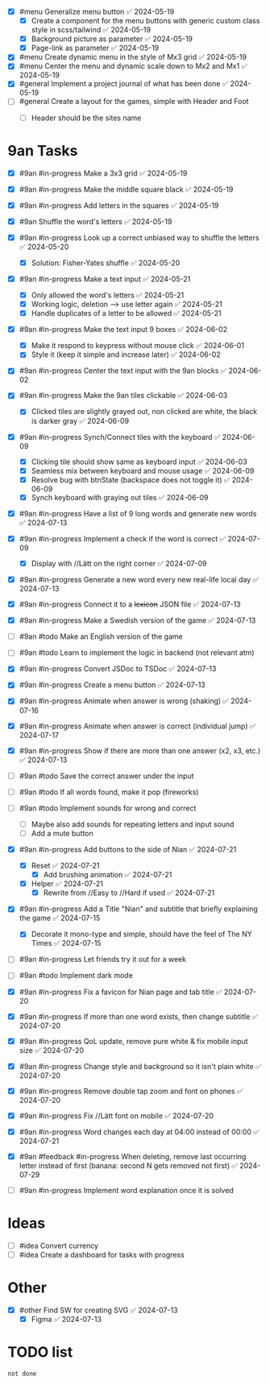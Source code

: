- [x] #menu Generalize menu button ✅ 2024-05-19
	- [x] Create a component for the menu buttons with generic custom class style in scss/tailwind ✅ 2024-05-19
	- [x] Background picture as parameter ✅ 2024-05-19
	- [x] Page-link as parameter ✅ 2024-05-19
- [x] #menu Create dynamic menu in the style of Mx3 grid ✅ 2024-05-19
- [x] #menu Center the menu and dynamic scale down to Mx2 and Mx1 ✅ 2024-05-19
- [x] #general Implement a project journal of what has been done ✅ 2024-05-19
- [ ] #general Create a layout for the games, simple with Header and Foot
	- [ ] Header should be the sites name


# 9an Tasks
- [x] #9an #in-progress Make a 3x3 grid ✅ 2024-05-19
- [x] #9an #in-progress Make the middle square black ✅ 2024-05-19
- [x] #9an #in-progress Add letters in the squares ✅ 2024-05-19
- [x] #9an Shuffle the word's letters ✅ 2024-05-19
- [x] #9an #in-progress Look up a correct unbiased way to shuffle the letters ✅ 2024-05-20
	- [x] Solution: Fisher-Yates shuffle ✅ 2024-05-20
- [x] #9an #in-progress Make a text input ✅ 2024-05-21
	- [x] Only allowed the word's letters ✅ 2024-05-21
	- [x] Working logic, deletion --> use letter again ✅ 2024-05-21
	- [x] Handle duplicates of a letter to be allowed ✅ 2024-05-21
- [x] #9an #in-progress Make the text input 9 boxes ✅ 2024-06-02
	- [x] Make it respond to keypress without mouse click ✅ 2024-06-01
	- [x] Style it (keep it simple and increase later) ✅ 2024-06-02
- [x] #9an #in-progress Center the text input with the 9an blocks ✅ 2024-06-02
- [x] #9an #in-progress Make the 9an tiles clickable ✅ 2024-06-03
	- [x] Clicked tiles are slightly grayed out, non clicked are white, the black is darker gray ✅ 2024-06-09
- [x] #9an #in-progress Synch/Connect tiles with the keyboard ✅ 2024-06-09
	- [x] Clicking tile should show same as keyboard input ✅ 2024-06-03
	- [x] Seamless mix between keyboard and mouse usage ✅ 2024-06-09
	- [x] Resolve bug with btnState (backspace does not toggle it) ✅ 2024-06-09
	- [x] Synch keyboard with graying out tiles ✅ 2024-06-09
- [x] #9an #in-progress Have a list of 9 long words and generate new words ✅ 2024-07-13
- [x] #9an #in-progress Implement a check if the word is correct ✅ 2024-07-09
	- [x] Display with //Lätt on the right corner ✅ 2024-07-09
- [x] #9an #in-progress Generate a new word every new real-life local day ✅ 2024-07-13
- [x] #9an #in-progress Connect it to a ~~lexicon~~ JSON file ✅ 2024-07-13
- [x] #9an #in-progress Make a Swedish version of the game ✅ 2024-07-13
- [ ] #9an #todo Make an English version of the game
- [ ] #9an #todo Learn to implement the logic in backend (not relevant atm)
- [x] #9an #in-progress Convert JSDoc to TSDoc ✅ 2024-07-13
- [x] #9an #in-progress Create a menu button ✅ 2024-07-13
- [x] #9an #in-progress Animate when answer is wrong (shaking) ✅ 2024-07-16
- [x] #9an #in-progress Animate when answer is correct (individual jump) ✅ 2024-07-17
- [x] #9an #in-progress Show if there are more than one answer (x2, x3, etc.) ✅ 2024-07-13
- [ ] #9an #todo Save the correct answer under the input
- [ ] #9an #todo If all words found, make it pop (fireworks)
- [ ] #9an #todo Implement sounds for wrong and correct
	- [ ] Maybe also add sounds for repeating letters and input sound
	- [ ] Add a mute button
- [x] #9an #in-progress Add buttons to the side of Nian ✅ 2024-07-21
	- [x] Reset ✅ 2024-07-21
		- [x] Add brushing animation ✅ 2024-07-21
	- [x] Helper ✅ 2024-07-21
		- [x] Rewrite from //Easy to //Hard if used ✅ 2024-07-21
- [x] #9an #in-progress Add a Title "Nian" and subtitle that briefly explaining the game ✅ 2024-07-15
	- [x] Decorate it mono-type and simple, should have the feel of The NY Times ✅ 2024-07-15
- [ ] #9an #in-progress Let friends try it out for a week
- [ ] #9an #todo Implement dark mode
- [x] #9an #in-progress Fix a favicon for Nian page and tab title ✅ 2024-07-20
- [x] #9an #in-progress If more than one word exists, then change subtitle ✅ 2024-07-20
- [x] #9an #in-progress QoL update, remove pure white & fix mobile input size ✅ 2024-07-20
- [x] #9an #in-progress Change style and background so it isn't plain white ✅ 2024-07-20
- [x] #9an #in-progress Remove double tap zoom and font on phones ✅ 2024-07-20
- [x] #9an #in-progress Fix //Lätt font on mobile ✅ 2024-07-20
- [x] #9an #in-progress Word changes each day at 04:00 instead of 00:00 ✅ 2024-07-21
- [x] #9an #feedback #in-progress When deleting, remove last occurring letter instead of first (banana: second N gets removed not first) ✅ 2024-07-29
- [ ] #9an #in-progress Implement word explanation once it is solved 


# Ideas
- [ ] #idea Convert currency
- [ ] #idea Create a dashboard for tasks with progress

# Other
- [x] #other Find SW for creating SVG ✅ 2024-07-13
	- [x] Figma ✅ 2024-07-13

# TODO list

```tasks
not done
```